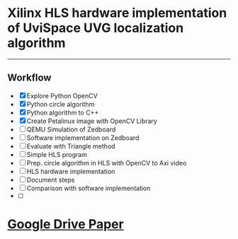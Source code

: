 # Xilinx HLS hardware implementation of UviSpace UVG localization algorithm
___
## Workflow
* [x] Explore Python OpenCV
* [x] Python circle algorithm
* [x] Python algorithm to C++
* [x] Create Petalinux image with OpenCV Library
* [ ] QEMU Simulation of Zedboard
* [ ] Software implementation on Zedboard
* [ ] Evaluate with Triangle method
* [ ] Simple HLS program
* [ ] Prep. circle algorithm in HLS with OpenCV to Axi video
* [ ] HLS hardware implementation
* [ ] Document steps
* [ ] Comparison with software implementation
* [ ]

# [Google Drive Paper](https://docs.google.com/document/d/1WXC-WZeJukpFURYbbGiiq8jS_l3rZbQjlULRKu-fks4/edit?usp=sharing)
